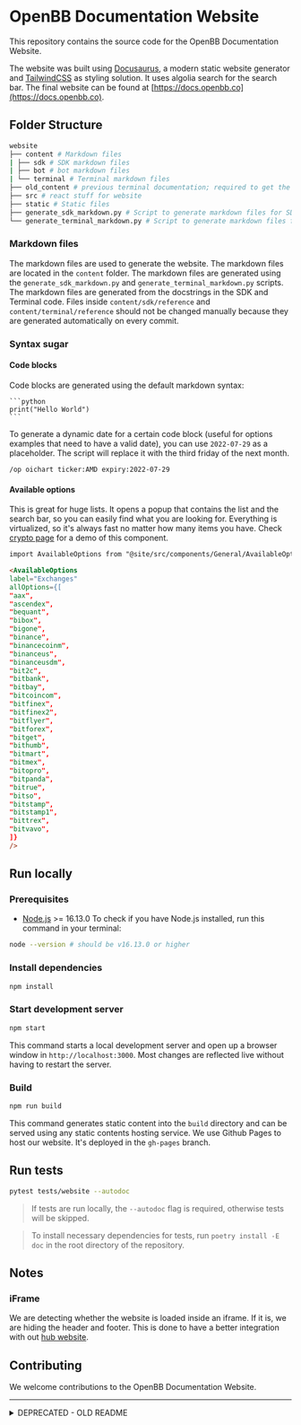 # OpenBB Documentation Website

This repository contains the source code for the OpenBB Documentation Website.

The website was built using [Docusaurus](https://docusaurus.io/), a modern static website generator and [TailwindCSS](https://tailwindcss.com) as styling solution. It uses algolia search for the search bar.
The final website can be found at [https://docs.openbb.co](https://docs.openbb.co).

## Folder Structure

```bash
website
├── content # Markdown files
| ├── sdk # SDK markdown files
| ├── bot # bot markdown files
| └── terminal # Terminal markdown files
├── old_content # previous terminal documentation; required to get the examples for terminal reference
├── src # react stuff for website
├── static # Static files
├── generate_sdk_markdown.py # Script to generate markdown files for SDK
└── generate_terminal_markdown.py # Script to generate markdown files for Terminal
```

### Markdown files

The markdown files are used to generate the website. The markdown files are located in the `content` folder. The markdown files are generated using the `generate_sdk_markdown.py` and `generate_terminal_markdown.py` scripts. The markdown files are generated from the docstrings in the SDK and Terminal code. Files inside `content/sdk/reference` and `content/terminal/reference` should not be changed manually because they are generated automatically on every commit.

### Syntax sugar

#### Code blocks

Code blocks are generated using the default markdown syntax:

    ```python
    print("Hello World")
    ```

To generate a dynamic date for a certain code block (useful for options examples that need to have a valid date), you can use `2022-07-29` as a placeholder. The script will replace it with the third friday of the next month.

```
/op oichart ticker:AMD expiry:2022-07-29
```

#### Available options

This is great for huge lists. It opens a popup that contains the list and the search bar, so you can easily find what you are looking for. Everything is virtualized, so it's always fast no matter how many items you have.
Check [crypto page](https://docs.openbb.co/bot/discord/crypto) for a demo of this component.

```md
import AvailableOptions from "@site/src/components/General/AvailableOptions";

<AvailableOptions
label="Exchanges"
allOptions={[
"aax",
"ascendex",
"bequant",
"bibox",
"bigone",
"binance",
"binancecoinm",
"binanceus",
"binanceusdm",
"bit2c",
"bitbank",
"bitbay",
"bitcoincom",
"bitfinex",
"bitfinex2",
"bitflyer",
"bitforex",
"bitget",
"bithumb",
"bitmart",
"bitmex",
"bitopro",
"bitpanda",
"bitrue",
"bitso",
"bitstamp",
"bitstamp1",
"bittrex",
"bitvavo",
]}
/>
```

## Run locally

### Prerequisites

- [Node.js](https://nodejs.org/en/) >= 16.13.0
  To check if you have Node.js installed, run this command in your terminal:

```bash
node --version # should be v16.13.0 or higher
```

### Install dependencies

```bash
npm install
```

### Start development server

```bash
npm start
```

This command starts a local development server and open up a browser window in `http://localhost:3000`. Most changes are reflected live without having to restart the server.

### Build

```bash
npm run build
```

This command generates static content into the `build` directory and can be served using any static contents hosting service. We use Github Pages to host our website. It's deployed in the `gh-pages` branch.

## Run tests

```bash
pytest tests/website --autodoc
```

> If tests are run locally, the `--autodoc` flag is required, otherwise tests will be skipped.

> To install necessary dependencies for tests, run `poetry install -E doc` in the root directory of the repository.

## Notes

### iFrame

We are detecting whether the website is loaded inside an iframe. If it is, we are hiding the header and footer. This is done to have a better integration with out [hub website](https://my.openbb.co).

## Contributing

We welcome contributions to the OpenBB Documentation Website.

---

<details><summary>DEPRECATED - OLD README</summary>
<p>

# Hugo Server

The current features can be found in [OpenBB Terminal Features](https://openbb-finance.github.io/OpenBBTerminal).

<!-- TABLE OF CONTENTS -->
<summary><h2 style="display: inline-block">Table of Contents</h2></summary>
<ol>
  <li><a href="#install-hugo">Install Hugo</a></li>
  <li><a href="#run-locally">Run Locally</a></li>
  <li><a href="#adding-features">Adding Features</a></li>
  <ul>
    <li><a href="#structure">Structure</a></li>
    <li><a href="#new-feature">New Feature</a></li>
    </ul>
</ol>

## Install Hugo

Install [Hugo](https://gohugo.io/getting-started/installing/).

## Run Locally

Go into `website` directory with:

```bash
cd website
```

And run:

```bash
hugo server -D
```

If everything is working well, the following should appear:

```txt
13:58 $ hugo server -D
Start building sites …
hugo v0.87.0+extended darwin/amd64 BuildDate=unknown

                   | EN
-------------------+------
  Pages            | 853
  Paginator pages  |   0
  Non-page files   |   1
  Static files     | 111
  Processed images |   4
  Aliases          |   0
  Sitemaps         |   1
  Cleaned          |   0

Built in 14912 ms
Watching for changes in /Users/DidierRodriguesLopes/Documents/git/OpenBBTerminal/website/{archetypes,assets,content,data,static,themes}
Watching for config changes in /Users/DidierRodriguesLopes/Documents/git/OpenBBTerminal/website/config.toml
Environment: "development"
Serving pages from memory
Running in Fast Render Mode. For full rebuilds on change: hugo server --disableFastRender
Web Server is available at http://localhost:1313/ (bind address 127.0.0.1)
Press Ctrl+C to stop
```

And you should be able to access your local version at http://localhost:1313/.

This will be important for the addition of features to the Hugo Server.

## Adding Features

### Structure

This is the structure that the documentation follows:

```txt
website/content/_index.md
               /stocks/_index.md
                      /load/_index.md
                      /candle/_index.md
                      /discovery/_index.md
                                /ipo/_index.md
                                    /...
                                /...
                      /...
               /cryptocurrency/_index.md
                              /chart/_index.md
                              /defi/_index.md
                                   /borrow/_index.md
                                   /...
                              /...
               /...
               /common/_index.md
                      /technical_analysis/_index.md
                                         /ema/_index.md
                                         /...
                      /...
```

Note that the `common` folder holds features that are common across contexts, e.g. `technical analysis` can be performed on both `stocks` or `crypto`.

### New Feature

To add a new command, there are two main actions that need to be done:

1. Create a directory with the name of the command and a `_index.md` file within. Examples:

   - When adding `ipo`, since this command belongs to context `stocks` and category `discovery`, we added a `ipo` folder with a `_index.md` file within to `website/content/stocks/discovery`.
   - When adding `candle`, since this command belongs to context `stocks`, we added a `candle` folder with a `_index.md` file within to `website/content/stocks/`.

2. The `_index.md` file should have the output of the `command -h` followed by a screenshot example (with white background) of what the user can expect. Note that you can now drag and drop the images while editing the readme file on the remote web version of your PR branch. Github will create a link for it with format (https://user-images.githubusercontent.com/***/***.file_format).

Example:

---

```shell
usage: ipo [--past PAST_DAYS] [--future FUTURE_DAYS]
```

Past and future IPOs. [Source: https://finnhub.io]

- --past : Number of past days to look for IPOs. Default 0.
- --future : Number of future days to look for IPOs. Default 10.

<IMAGE HERE - Use drag and drop hint mentioned above>

---

3. Update the Navigation bar to match the content you've added. This is done by adding 2 lines of code to `website/data/menu/`, i.e. a `name` and a `ref`. Example:

```
---
main:
  - name: stocks
    ref: "/stocks"
    sub:
      - name: load
        ref: "/stocks/load"
      - name: candle
        ref: "/stocks/candle"
      - name: discovery
        ref: "/stocks/discovery"
        sub:
          - name: ipo
            ref: "/stocks/discovery/ipo"
          - name: map
            ref: "/stocks/discovery/map"
```

</p>
</details>
